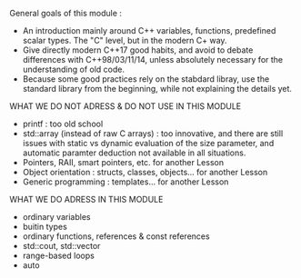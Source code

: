 General goals of this module :
* An introduction mainly around C++ variables, functions, predefined scalar types. The "C" level, but in the modern C+ way.
* Give directly modern C++17 good habits, and avoid to debate differences with C++98/03/11/14, unless absolutely necessary for the understanding of old code.
* Because some good practices rely on the stabdard libray, use the standard library from the beginning, while not explaining the details yet.

WHAT WE DO NOT ADRESS & DO NOT USE IN THIS MODULE
* printf : too old school
* std::array (instead of raw C arrays) : too innovative,
  and there are still issues with static vs dynamic evaluation of the size parameter,
  and automatic paramter deduction not available in all situations.
* Pointers, RAII, smart pointers, etc. for another Lesson
* Object orientation : structs, classes, objects... for another Lesson
* Generic programming : templates... for another Lesson
 
WHAT WE DO ADRESS IN THIS MODULE
* ordinary variables
* buitin types
* ordinary functions, references & const references
* std::cout, std::vector
* range-based loops
* auto

